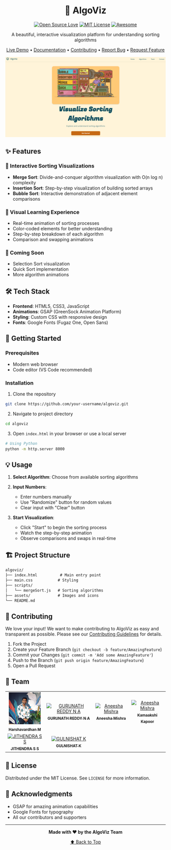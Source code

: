 <div align="center">

# 🎯 AlgoViz

[![Open Source Love](https://badges.frapsoft.com/os/v1/open-source.svg?v=103)](https://github.com/ellerbrock/open-source-badges/)
[![MIT License](https://img.shields.io/badge/License-MIT-green.svg)](https://choosealicense.com/licenses/mit/)
[![Awesome](https://cdn.rawgit.com/sindresorhus/awesome/d7305f38d29fed78fa85652e3a63e154dd8e8829/media/badge.svg)](https://github.com/sindresorhus/awesome)

A beautiful, interactive visualization platform for understanding sorting algorithms

[Live Demo](https://harshavardhan-md.github.io/AlgoViz/) • [Documentation](#) • [Contributing](#contributing) • [Report Bug](#) • [Request Feature](#)

![AlgoViz Banner](https://github.com/harshavardhan-md/assets_for_all_repos/blob/main/AlgoViz/AlgoViz.png?raw=true)

</div>
 
## ✨ Features

### 🔄 Interactive Sorting Visualizations
- **Merge Sort**: Divide-and-conquer algorithm visualization with O(n log n) complexity
- **Insertion Sort**: Step-by-step visualization of building sorted arrays
- **Bubble Sort**: Interactive demonstration of adjacent element comparisons

### 🎨 Visual Learning Experience
- Real-time animation of sorting processes
- Color-coded elements for better understanding
- Step-by-step breakdown of each algorithm
- Comparison and swapping animations

### 🚀 Coming Soon
- Selection Sort visualization
- Quick Sort implementation
- More algorithm animations

## 🛠️ Tech Stack

- **Frontend**: HTML5, CSS3, JavaScript
- **Animations**: GSAP (GreenSock Animation Platform)
- **Styling**: Custom CSS with responsive design
- **Fonts**: Google Fonts (Fugaz One, Open Sans)

## 🚀 Getting Started

### Prerequisites
- Modern web browser
- Code editor (VS Code recommended)

### Installation

1. Clone the repository
```bash
git clone https://github.com/your-username/algoviz.git
```

2. Navigate to project directory
```bash
cd algoviz
```

3. Open `index.html` in your browser or use a local server
```bash
# Using Python
python -m http.server 8000
```

## 💡 Usage

1. **Select Algorithm**: Choose from available sorting algorithms
2. **Input Numbers**: 
   - Enter numbers manually
   - Use "Randomize" button for random values
   - Clear input with "Clear" button

3. **Start Visualization**:
   - Click "Start" to begin the sorting process
   - Watch the step-by-step animation
   - Observe comparisons and swaps in real-time

## 🏗️ Project Structure

```
algoviz/
├── index.html          # Main entry point
├── main.css           # Styling
├── scripts/
│   └── mergeSort.js   # Sorting algorithms
├── assets/            # Images and icons
└── README.md
```

## 🤝 Contributing

We love your input! We want to make contributing to AlgoViz as easy and transparent as possible. Please see our [Contributing Guidelines](CONTRIBUTING.md) for details.

1. Fork the Project
2. Create your Feature Branch (`git checkout -b feature/AmazingFeature`)
3. Commit your Changes (`git commit -m 'Add some AmazingFeature'`)
4. Push to the Branch (`git push origin feature/AmazingFeature`)
5. Open a Pull Request

## 👥 Team

<table>
  <tr>
    <td align="center">
      <a href="https://linkedin.com/in/harshavardhan-md">
        <img src="https://github.com/harshavardhan-md/assets_for_all_repos/blob/main/AlgoViz/profile.jpg?raw=true" width="100px;" alt="Harshavardhan M"/><br />
        <sub><b>Harshavardhan M</b></sub>
      </a>
    </td>
     <td align="center">
      <a href="#">
        <img src="https://github.com/harshavardhan-md/AlgoViz/blob/main/Gurunath.png" width="100px;" alt="GURUNATH REDDY N A"/><br />
        <sub><b>GURUNATH REDDY N A</b></sub>
      </a>
    </td>
    <td align="center">
      <a href="#">
        <img src="https://github.com/harshavardhan-md/AlgoViz/blob/main/Aneesha.png" width="100px;" alt="Aneesha Mishra"/><br />
        <sub><b>Aneesha Mishra</b></sub>
      </a>
    </td>
     <td align="center">
      <a href="#">
        <img src="https://github.com/harshavardhan-md/AlgoViz/blob/main/Kamaakshi.png" width="100px;" alt="Aneesha Mishra"/><br />
        <sub><b>Kamaakshi Kapoor</b></sub>
      </a>
    </td>
  </tr>
   <td align="center">
      <a href="#">
        <img src="https://github.com/harshavardhan-md/AlgoViz/blob/main/Jithendra.png" width="100px;" alt="JITHENDRA S S"/><br />
        <sub><b>JITHENDRA S S</b></sub>
      </a>
    </td>
   <td align="center">
      <a href="#">
        <img src="https://github.com/harshavardhan-md/AlgoViz/blob/main/Gul.png" width="100px;" alt="GULNISHAT K"/><br />
        <sub><b>GULNISHAT K</b></sub>
      </a>
    </td>
</table>

## 📝 License

Distributed under the MIT License. See `LICENSE` for more information.

## 🙏 Acknowledgments

- GSAP for amazing animation capabilities
- Google Fonts for typography
- All our contributors and supporters

---

<div align="center">

**Made with ❤️ by the AlgoViz Team**

[⬆ Back to Top](#-algoviz)

</div>
